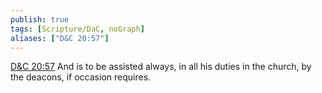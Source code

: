 ```yaml
---
publish: true
tags: [Scripture/DaC, noGraph]
aliases: ["D&C 20:57"]
---
```

[D&C 20:57](https://churchofjesuschrist.org/study/scriptures/dc-testament/dc/20?lang=eng&id=p57#p57) And is to be assisted always, in all his duties in the church, by the deacons, if occasion requires.
